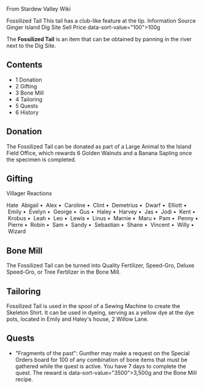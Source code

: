 From Stardew Valley Wiki

Fossilized Tail This tail has a club-like feature at the tip. Information Source Ginger Island Dig Site Sell Price data-sort-value="100"&gt;100g

The **Fossilized Tail** is an item that can be obtained by panning in the river next to the Dig Site.

## Contents

- 1 Donation
- 2 Gifting
- 3 Bone Mill
- 4 Tailoring
- 5 Quests
- 6 History

## Donation

The Fossilized Tail can be donated as part of a Large Animal to the Island Field Office, which rewards 6 Golden Walnuts and a Banana Sapling once the specimen is completed.

## Gifting

Villager Reactions

Hate  Abigail •  Alex •  Caroline •  Clint •  Demetrius •  Dwarf •  Elliott •  Emily •  Evelyn •  George •  Gus •  Haley •  Harvey •  Jas •  Jodi •  Kent •  Krobus •  Leah •  Leo •  Lewis •  Linus •  Marnie •  Maru •  Pam •  Penny •  Pierre •  Robin •  Sam •  Sandy •  Sebastian •  Shane •  Vincent •  Willy •  Wizard

## Bone Mill

The Fossilized Tail can be turned into Quality Fertilizer, Speed-Gro, Deluxe Speed-Gro, or Tree Fertilizer in the Bone Mill.

## Tailoring

Fossilized Tail is used in the spool of a Sewing Machine to create the Skeleton Shirt. It can be used in dyeing, serving as a yellow dye at the dye pots, located in Emily and Haley's house, 2 Willow Lane.

## Quests

- "Fragments of the past": Gunther may make a request on the Special Orders board for 100 of any combination of bone items that must be gathered while the quest is active. You have 7 days to complete the quest. The reward is data-sort-value="3500"&gt;3,500g and the Bone Mill recipe.